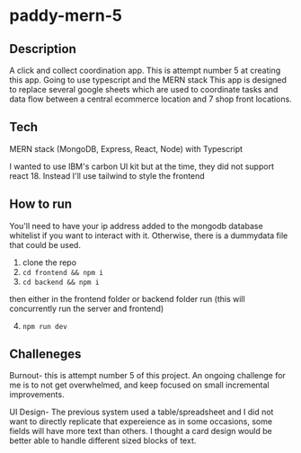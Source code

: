 # paddy-mern-5
## Description
A click and collect coordination app. 
This is attempt number 5 at creating this app. Going to use typescript and the MERN stack
This app is designed to replace several google sheets which are used to coordinate tasks and data flow between a central ecommerce location and 7 shop front locations.

## Tech
MERN stack (MongoDB, Express, React, Node) with Typescript


I wanted to use IBM's carbon UI kit but at the time, they did not support react 18. Instead I'll use tailwind to style the frontend


## How to run
You'll need to have your ip address added to the mongodb database whitelist if you want to interact with it. Otherwise, there is a dummydata file that could be used.

1. clone the repo
2. ```cd frontend && npm i```
3. ```cd backend && npm i```

then either in the frontend folder or backend folder run (this will concurrently run the server and frontend)

4. ```npm run dev```


## Challeneges 
Burnout- this is attempt number 5 of this project. An ongoing challenge for me is to not get overwhelmed, and keep focused on small incremental improvements.

UI Design- The previous system used a table/spreadsheet and I did not want to directly replicate that expereience as in some occasions, some fields will have more text than others. I thought a card design would be better able to handle different sized blocks of text. 
